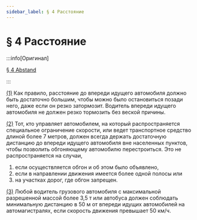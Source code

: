 ```yaml
---
sidebar_label: § 4 Расстояние
---
```


<VerifiedTranslationIcon />

# § 4 Расстояние

:::info[Оригинал]

[§ 4 Abstand](https://www.gesetze-im-internet.de/stvo_2013/__4.html)

:::

<span id="1">[(1)](#1)</span> Как правило, расстояние до впереди идущего автомобиля
должно быть достаточно большим, чтобы можно было остановиться позади него, даже если
он резко затормозит. Водитель впереди идущего автомобиля не должен резко тормозить
без веской причины.

<span id="2">[(2)](#2)</span> Тот, кто управляет автомобилем, на который распространяется
специальное ограничение скорости, или ведет транспортное средство длиной более 7
метров, должен всегда держать достаточную дистанцию до впереди идущего автомобиля
вне населенных пунктов, чтобы позволить обгоняющему автомобилю перестроиться. Это
не распространяется на случаи, 
1. если осуществляется обгон и об этом было объявлено,
2. если в направлении движения имеется более одной полосы или 
3. на участках дорог, где обгон запрещен.

<span id="3">[(3)](#3)</span> Любой водитель грузового автомобиля с максимальной
разрешенной массой более 3,5 т или автобуса должен соблюдать минимальную дистанцию
в 50 м от впереди идущих автомобилей на автомагистралях, если скорость движения превышает
50 км/ч.
